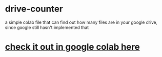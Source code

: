 # drive-counter
a simple colab file that can find out how many files are in your google drive, since google still hasn't implemented that

# [check it out in google colab here](https://colab.research.google.com/github/ibelieveinwhatileaveinthewaybehind/drive-counter/blob/main/find_amount_of_files_in_a_google_drive_folder.ipynb)
